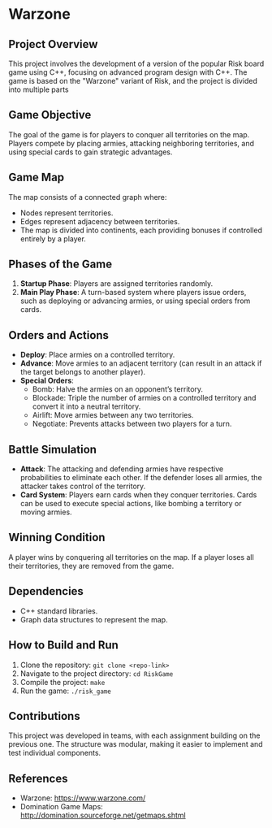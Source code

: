 # Warzone

## Project Overview
This project involves the development of a  version of the popular Risk board game using C++, focusing on advanced program design with C++. The game is based on the "Warzone" variant of Risk, and the project is divided into multiple parts

## Game Objective
The goal of the game is for players to conquer all territories on the map. Players compete by placing armies, attacking neighboring territories, and using special cards to gain strategic advantages.

## Game Map
The map consists of a connected graph where:
- Nodes represent territories.
- Edges represent adjacency between territories.
- The map is divided into continents, each providing bonuses if controlled entirely by a player.

## Phases of the Game
1. **Startup Phase**: Players are assigned territories randomly.
2. **Main Play Phase**: A turn-based system where players issue orders, such as deploying or advancing armies, or using special orders from cards.

## Orders and Actions
- **Deploy**: Place armies on a controlled territory.
- **Advance**: Move armies to an adjacent territory (can result in an attack if the target belongs to another player).
- **Special Orders**:
  - Bomb: Halve the armies on an opponent’s territory.
  - Blockade: Triple the number of armies on a controlled territory and convert it into a neutral territory.
  - Airlift: Move armies between any two territories.
  - Negotiate: Prevents attacks between two players for a turn.

## Battle Simulation
- **Attack**: The attacking and defending armies have respective probabilities to eliminate each other. If the defender loses all armies, the attacker takes control of the territory.
- **Card System**: Players earn cards when they conquer territories. Cards can be used to execute special actions, like bombing a territory or moving armies.

## Winning Condition
A player wins by conquering all territories on the map. If a player loses all their territories, they are removed from the game.

## Dependencies
- C++ standard libraries.
- Graph data structures to represent the map.

## How to Build and Run
1. Clone the repository: `git clone <repo-link>`
2. Navigate to the project directory: `cd RiskGame`
3. Compile the project: `make`
4. Run the game: `./risk_game`

## Contributions
This project was developed in teams, with each assignment building on the previous one. The structure was modular, making it easier to implement and test individual components.


## References
- Warzone: https://www.warzone.com/
- Domination Game Maps: http://domination.sourceforge.net/getmaps.shtml
